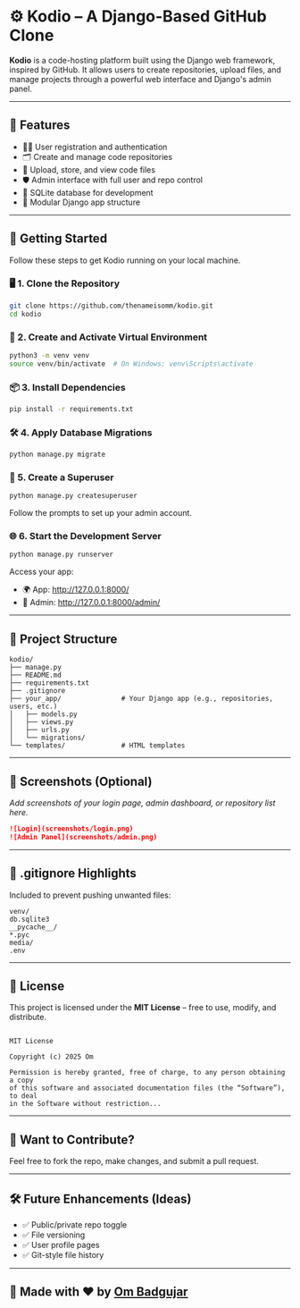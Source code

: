 # ⚙️ Kodio – A Django-Based GitHub Clone

**Kodio** is a code-hosting platform built using the Django web framework, inspired by GitHub. It allows users to create repositories, upload files, and manage projects through a powerful web interface and Django's admin panel.

---

## 🌟 Features

- 🧑‍💻 User registration and authentication
- 🗂️ Create and manage code repositories
- 📁 Upload, store, and view code files
- 🛡️ Admin interface with full user and repo control
- 🧱 SQLite database for development
- 🧩 Modular Django app structure

---

## 🚀 Getting Started

Follow these steps to get Kodio running on your local machine.

### 🖥️ 1. Clone the Repository

```bash
git clone https://github.com/thenameisomm/kodio.git
cd kodio
```

### 🐍 2. Create and Activate Virtual Environment

```bash
python3 -m venv venv
source venv/bin/activate  # On Windows: venv\Scripts\activate
```

### 📦 3. Install Dependencies

```bash
pip install -r requirements.txt
```

### 🛠️ 4. Apply Database Migrations

```bash
python manage.py migrate
```

### 👑 5. Create a Superuser

```bash
python manage.py createsuperuser
```

Follow the prompts to set up your admin account.

### 🌐 6. Start the Development Server

```bash
python manage.py runserver
```

Access your app:

- 🌍 App: http://127.0.0.1:8000/
- 🔐 Admin: http://127.0.0.1:8000/admin/

---

## 🧪 Project Structure

```
kodio/
├── manage.py
├── README.md
├── requirements.txt
├── .gitignore
├── your_app/               # Your Django app (e.g., repositories, users, etc.)
│   ├── models.py
│   ├── views.py
│   ├── urls.py
│   └── migrations/
└── templates/              # HTML templates
```

---

## 📸 Screenshots (Optional)

_Add screenshots of your login page, admin dashboard, or repository list here._

```markdown
![Login](screenshots/login.png)
![Admin Panel](screenshots/admin.png)
```

---

## 🧾 .gitignore Highlights

Included to prevent pushing unwanted files:

```
venv/
db.sqlite3
__pycache__/
*.pyc
media/
.env
```

---

## 📜 License

This project is licensed under the **MIT License** – free to use, modify, and distribute.

```

MIT License

Copyright (c) 2025 Om

Permission is hereby granted, free of charge, to any person obtaining a copy
of this software and associated documentation files (the “Software”), to deal
in the Software without restriction...
```

---

## 💬 Want to Contribute?

Feel free to fork the repo, make changes, and submit a pull request.

---

## 🛠️ Future Enhancements (Ideas)

- ✅ Public/private repo toggle
- ✅ File versioning
- ✅ User profile pages
- ✅ Git-style file history

---

## 🙌 Made with ❤️ by [Om Badgujar](https://github.com/thenameisomm)
